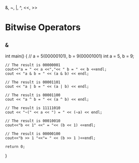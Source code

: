 &, ~, |, ^, <<, >>

# Bitwise Operators

## `&`

int main() {
      // a = 5(00000101), b = 9(00001001)
    int a = 5, b = 9;
 
    // The result is 00000001
    cout<<"a = " << a <<","<< " b = " << b <<endl;
    cout << "a & b = " << (a & b) << endl;
 
    // The result is 00001101
    cout << "a | b = " << (a | b) << endl;
 
    // The result is 00001100
    cout << "a ^ b = " << (a ^ b) << endl;
 
    // The result is 11111010
    cout << "~(" << a << ") = " << (~a) << endl;
 
    // The result is 00010010
    cout<<"b << 1" <<" = "<< (b << 1) <<endl;
 
    // The result is 00000100
    cout<<"b >> 1 "<<"= " << (b >> 1 )<<endl;
 
    return 0;
}